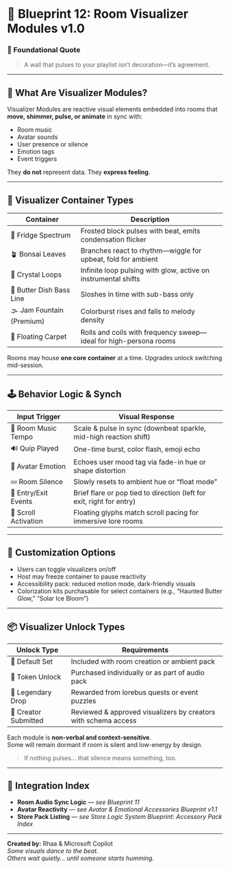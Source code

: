 # 💠 Blueprint 12: Room Visualizer Modules v1.0

### 💠 Foundational Quote  
> A wall that pulses to your playlist isn’t decoration—it’s agreement.

---

## 🌈 What Are Visualizer Modules?

Visualizer Modules are reactive visual elements embedded into rooms that **move, shimmer, pulse, or animate** in sync with:

- Room music  
- Avatar sounds  
- User presence or silence  
- Emotion tags  
- Event triggers

They **do not** represent data. They **express feeling**.

---

## 🧊 Visualizer Container Types

| Container | Description |
|-----------|-------------|
| 🧊 Fridge Spectrum | Frosted block pulses with beat, emits condensation flicker |
| 🪴 Bonsai Leaves | Branches react to rhythm—wiggle for upbeat, fold for ambient |
| 💎 Crystal Loops | Infinite loop pulsing with glow, active on instrumental shifts |
| 🧈 Butter Dish Bass Line | Sloshes in time with sub-bass only |
| 🌫️ Jam Fountain (Premium) | Colorburst rises and falls to melody density |
| 🧞 Floating Carpet | Rolls and coils with frequency sweep—ideal for high-persona rooms |

Rooms may house **one core container** at a time. Upgrades unlock switching mid-session.

---

## 🕹️ Behavior Logic & Synch

| Input Trigger | Visual Response |
|---------------|-----------------|
| 🎵 Room Music Tempo | Scale & pulse in sync (downbeat sparkle, mid-high reaction shift) |
| 🔊 Quip Played | One-time burst, color flash, emoji echo |
| 🧍 Avatar Emotion | Echoes user mood tag via fade-in hue or shape distortion |
| 💤 Room Silence | Slowly resets to ambient hue or “float mode” |
| 🚪 Entry/Exit Events | Brief flare or pop tied to direction (left for exit, right for entry) |
| 📎 Scroll Activation | Floating glyphs match scroll pacing for immersive lore rooms |

---

## 🎨 Customization Options

- Users can toggle visualizers on/off
- Host may freeze container to pause reactivity
- Accessibility pack: reduced motion mode, dark-friendly visuals
- Colorization kits purchasable for select containers (e.g., “Haunted Butter Glow,” “Solar Ice Bloom”)

---

## 📦 Visualizer Unlock Types

| Unlock Type | Requirements |
|-------------|--------------|
| 🧱 Default Set | Included with room creation or ambient pack |
| 🔁 Token Unlock | Purchased individually or as part of audio pack |
| 🎁 Legendary Drop | Rewarded from lorebus quests or event puzzles |
| 🎨 Creator Submitted | Reviewed & approved visualizers by creators with schema access |

Each module is **non-verbal and context-sensitive**.  
Some will remain dormant if room is silent and low-energy by design.

> If nothing pulses… that silence means something, too.

---

## 🧭 Integration Index

- **Room Audio Sync Logic** — _see Blueprint 11_  
- **Avatar Reactivity** — _see Avatar & Emotional Accessories Blueprint v1.1_  
- **Store Pack Listing** — _see Store Logic System Blueprint: Accessory Pack Index_

---

**Created by:** Rhaa & Microsoft Copilot  
*Some visuals dance to the beat.  
Others wait quietly… until someone starts humming.*
